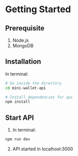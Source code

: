 # Getting Started

## Prerequisite

1. Node.js
2. MongoDB

## Installation
In terminal:
```bash
# Go inside the directory
cd mini-wallet-api

# Install dependencies for api
npm install
```

## Start API
1. In terminal:
```bash
npm run dev
```
2. API started in localhost:3000